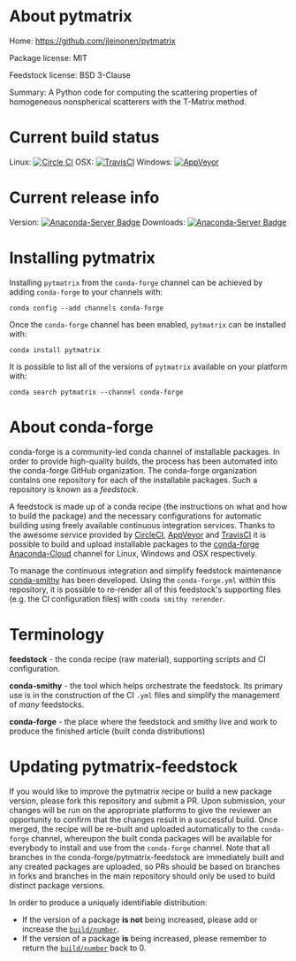 About pytmatrix
===============

Home: https://github.com/jleinonen/pytmatrix

Package license: MIT

Feedstock license: BSD 3-Clause

Summary: A Python code for computing the scattering properties of homogeneous nonspherical scatterers with the T-Matrix method.



Current build status
====================

Linux: [![Circle CI](https://circleci.com/gh/conda-forge/pytmatrix-feedstock.svg?style=shield)](https://circleci.com/gh/conda-forge/pytmatrix-feedstock)
OSX: [![TravisCI](https://travis-ci.org/conda-forge/pytmatrix-feedstock.svg?branch=master)](https://travis-ci.org/conda-forge/pytmatrix-feedstock)
Windows: [![AppVeyor](https://ci.appveyor.com/api/projects/status/github/conda-forge/pytmatrix-feedstock?svg=True)](https://ci.appveyor.com/project/conda-forge/pytmatrix-feedstock/branch/master)

Current release info
====================
Version: [![Anaconda-Server Badge](https://anaconda.org/conda-forge/pytmatrix/badges/version.svg)](https://anaconda.org/conda-forge/pytmatrix)
Downloads: [![Anaconda-Server Badge](https://anaconda.org/conda-forge/pytmatrix/badges/downloads.svg)](https://anaconda.org/conda-forge/pytmatrix)

Installing pytmatrix
====================

Installing `pytmatrix` from the `conda-forge` channel can be achieved by adding `conda-forge` to your channels with:

```
conda config --add channels conda-forge
```

Once the `conda-forge` channel has been enabled, `pytmatrix` can be installed with:

```
conda install pytmatrix
```

It is possible to list all of the versions of `pytmatrix` available on your platform with:

```
conda search pytmatrix --channel conda-forge
```


About conda-forge
=================

conda-forge is a community-led conda channel of installable packages.
In order to provide high-quality builds, the process has been automated into the
conda-forge GitHub organization. The conda-forge organization contains one repository
for each of the installable packages. Such a repository is known as a *feedstock*.

A feedstock is made up of a conda recipe (the instructions on what and how to build
the package) and the necessary configurations for automatic building using freely
available continuous integration services. Thanks to the awesome service provided by
[CircleCI](https://circleci.com/), [AppVeyor](http://www.appveyor.com/)
and [TravisCI](https://travis-ci.org/) it is possible to build and upload installable
packages to the [conda-forge](https://anaconda.org/conda-forge)
[Anaconda-Cloud](http://docs.anaconda.org/) channel for Linux, Windows and OSX respectively.

To manage the continuous integration and simplify feedstock maintenance
[conda-smithy](http://github.com/conda-forge/conda-smithy) has been developed.
Using the ``conda-forge.yml`` within this repository, it is possible to re-render all of
this feedstock's supporting files (e.g. the CI configuration files) with ``conda smithy rerender``.


Terminology
===========

**feedstock** - the conda recipe (raw material), supporting scripts and CI configuration.

**conda-smithy** - the tool which helps orchestrate the feedstock.
                   Its primary use is in the construction of the CI ``.yml`` files
                   and simplify the management of *many* feedstocks.

**conda-forge** - the place where the feedstock and smithy live and work to
                  produce the finished article (built conda distributions)


Updating pytmatrix-feedstock
============================

If you would like to improve the pytmatrix recipe or build a new
package version, please fork this repository and submit a PR. Upon submission,
your changes will be run on the appropriate platforms to give the reviewer an
opportunity to confirm that the changes result in a successful build. Once
merged, the recipe will be re-built and uploaded automatically to the
`conda-forge` channel, whereupon the built conda packages will be available for
everybody to install and use from the `conda-forge` channel.
Note that all branches in the conda-forge/pytmatrix-feedstock are
immediately built and any created packages are uploaded, so PRs should be based
on branches in forks and branches in the main repository should only be used to
build distinct package versions.

In order to produce a uniquely identifiable distribution:
 * If the version of a package **is not** being increased, please add or increase
   the [``build/number``](http://conda.pydata.org/docs/building/meta-yaml.html#build-number-and-string).
 * If the version of a package **is** being increased, please remember to return
   the [``build/number``](http://conda.pydata.org/docs/building/meta-yaml.html#build-number-and-string)
   back to 0.
